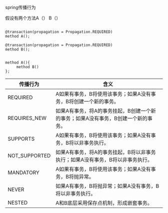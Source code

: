 spring传播行为


假设有两个方法A（） B（）
```

@transaction(propagation = Propagation.REQUIRED)
method A();

@transaction(propagation = Propagation.REQUIRED)
method B();


method A(){
     method B()
};
```


|传播行为|含义|
|-------|---------|
|REQUIRED|A如果有事务，B将使用该事务；如果A没有事务，B将创建一个新的事务。|
|REQUIRES_NEW|如果A有事务，将A的事务挂起，B创建一个新的事务；如果A没有事务，B创建一个新的事务。|
|SUPPORTS|A如果有事务，B将使用该事务；如果A没有事务，B将以非事务执行。|
|NOT_SUPPORTED|如果A有事务，将A的事务挂起，B将以非事务执行；如果A没有事务，B将以非事务执行。|
|MANDATORY|A如果有事务，B将使用该事务；如果A没有事务，B将抛异常。|
|NEVER|如果A有事务，B将抛异常；如果A没有事务，B将以非事务执行。|
|NESTED|A和B底层采用保存点机制，形成嵌套事务。|











